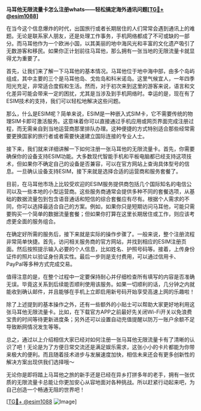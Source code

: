 **马耳他无限流量卡怎么注册whats——轻松搞定海外通讯问题[[TG💪+ @esim1088](https://t.me/s/esim1088)]**

在当今这个信息爆炸的时代，出国旅行或者长期居住的人们常常会遇到通讯上的难题。无论是联系家人朋友，还是处理工作事务，手机网络都成了不可或缺的一部分。而马耳他作为一个欧洲小国，以其美丽的地中海风光和丰富的文化遗产吸引了无数游客和移民。如果你正计划前往马耳他，那么拥有一张当地的无限流量卡就显得尤为重要了。

首先，让我们来了解一下马耳他的基本情况。马耳他位于地中海中部，由多个岛屿组成，其中主要的三个是马耳他岛、戈佐岛和科米诺岛。这里气候宜人，一年四季阳光充足，非常适合度假和生活。然而，对于初次来到这里的游客来说，语言和文化差异可能会带来一定的困扰，尤其是当涉及到手机网络时。幸运的是，现在有了ESIM技术的支持，我们可以轻松地解决这些问题。

那么，什么是ESIM呢？简单来说，ESIM是一种嵌入式SIM卡，它不需要传统的物理SIM卡即可激活服务。这意味着你可以直接通过手机应用或网页界面完成注册过程，而无需亲自到当地运营商那里排队办理。这种便捷的方式特别适合那些经常需要更换国家的旅行者或者需要快速建立国际连接的专业人士。

接下来，我们就来详细讲解一下如何注册一张马耳他的无限流量卡。首先，你需要确保你的设备支持ESIM功能。大多数现代智能手机和平板电脑都已经支持这项技术，但如果你不确定自己的设备是否兼容，可以在官方网站上查询具体型号的信息。一旦确认设备支持ESIM，接下来就是选择合适的运营商和服务套餐了。

目前，在马耳他市场上比较受欢迎的ESIM服务提供商包括几个国际知名的电信公司以及一些本地的小型运营商。这些服务商通常会提供多种不同的套餐选项，从基础的数据流量包到包含语音通话和短信的综合套餐应有尽有。根据个人需求的不同，你可以选择最适合自己的方案。例如，如果你只是短期访问马耳他，可能只需要购买一个简单的数据流量套餐；但如果你打算在这里长期居住或工作，则应该考虑更全面的服务组合。

在确定好所需的服务后，接下来就是实际的操作步骤了。一般来说，整个注册流程非常简单快捷。首先，访问相关服务商的官方网站，并找到相应的ESIM注册页面。然后按照提示输入必要的个人信息，比如姓名、护照号码等。接着，上传身份证件的照片以验证身份真实性。最后一步则是支付费用，可以通过信用卡、PayPal等多种方式完成交易。

值得注意的是，在整个过程中一定要保持耐心并仔细检查所有填写的内容是否准确无误。毕竟这关系到后续能否顺利使用该服务。如果一切顺利的话，几分钟之内就能收到确认邮件，并且能够在手机上立即启用新号码开始享受高速上网的乐趣啦！

除了上述提到的基本操作之外，还有一些额外的小贴士可以帮助大家更好地利用这张马耳他无限流量卡。比如，在下载官方APP之前最好先关闭Wi-Fi开关以免浪费宝贵的时间等待更新进度条；另外还可以设置自动充值提醒以防万一账户余额不足导致断网情况发生等等。

总之，通过以上介绍相信大家已经对如何注册一张马耳他无限流量卡有了清晰的认识了吧！无论是为了方便日常交流还是满足娱乐需求，这张小小的卡片都能为你带来极大的便利。而且随着技术进步与发展速度加快，相信未来还会有更多创新性的解决方案出现供我们选择哦～

无论你是即将踏上马耳他之旅的新手还是已经在异乡打拼多年的老手，拥有一张优质的无限流量卡总能让你更加安心从容地面对各种挑战。所以赶紧行动起来吧，为自己创造一个畅通无阻的世界吧！

[[TG💪+ @esim1088](https://t.me/s/esim1088) ![Image](https://i.postimg.cc/4NQfJmqS/Snipaste-2025-05-13-00-14-12.png)]